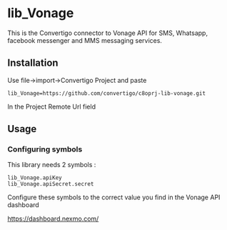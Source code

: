 # lib_Vonage
This is the Convertigo connector to Vonage API for SMS, Whatsapp, facebook messenger and MMS messaging  services.

## Installation
Use file->import->Convertigo Project and paste

```
lib_Vonage=https://github.com/convertigo/c8oprj-lib-vonage.git
```
In the Project Remote Url field

## Usage
### Configuring symbols
This library needs 2 symbols :
```
lib_Vonage.apiKey
lib_Vonage.apiSecret.secret
```
Configure these symbols to the correct value you find in the Vonage API dashboard

https://dashboard.nexmo.com/




